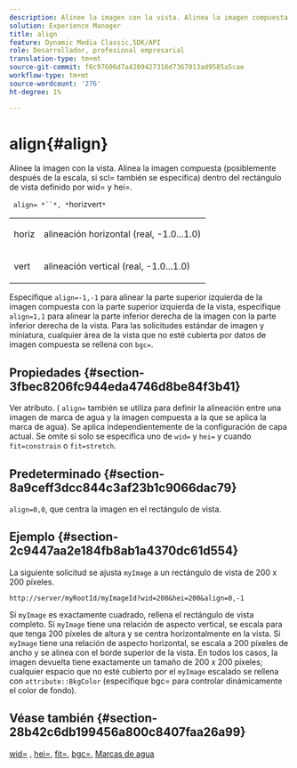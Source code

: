 ```yaml
---
description: Alinee la imagen con la vista. Alinea la imagen compuesta (posiblemente después de la escala, si scl= también se especifica) dentro del rectángulo de vista definido por wid= y hei=.
solution: Experience Manager
title: align
feature: Dynamic Media Classic,SDK/API
role: Desarrollador, profesional empresarial
translation-type: tm+mt
source-git-commit: f6c97606d7a4209427316d7367013ad9585a5cae
workflow-type: tm+mt
source-wordcount: '276'
ht-degree: 1%

---
```



# align{#align}

Alinee la imagen con la vista. Alinea la imagen compuesta (posiblemente después de la escala, si scl= también se especifica) dentro del rectángulo de vista definido por wid= y hei=.

` align= *``*, *`horizvert`*`

<table id="simpletable_4CB26F72A56D4515B767C303F8E8A1CF"> 
 <tr class="strow"> 
  <td class="stentry"> <p> <span class="codeph"> <span class="varname"> horiz  </span> </span> </p> </td> 
  <td class="stentry"> <p>alineación horizontal (real, -1.0...1.0) </p> </td> 
 </tr> 
 <tr class="strow"> 
  <td class="stentry"> <p> <span class="codeph"> <span class="varname"> vert  </span> </span> </p> </td> 
  <td class="stentry"> <p>alineación vertical (real, -1.0...1.0) </p> </td> 
 </tr> 
</table>

Especifique `align=-1,-1` para alinear la parte superior izquierda de la imagen compuesta con la parte superior izquierda de la vista, especifique `align=1,1` para alinear la parte inferior derecha de la imagen con la parte inferior derecha de la vista. Para las solicitudes estándar de imagen y miniatura, cualquier área de la vista que no esté cubierta por datos de imagen compuesta se rellena con `bgc=`.

## Propiedades {#section-3fbec8206fc944eda4746d8be84f3b41}

Ver atributo. ( `align=` también se utiliza para definir la alineación entre una imagen de marca de agua y la imagen compuesta a la que se aplica la marca de agua). Se aplica independientemente de la configuración de capa actual. Se omite si solo se especifica uno de `wid=` y `hei=` y cuando `fit=constrain` o `fit=stretch`.

## Predeterminado {#section-8a9ceff3dcc844c3af23b1c9066dac79}

`align=0,0`, que centra la imagen en el rectángulo de vista.

## Ejemplo {#section-2c9447aa2e184fb8ab1a4370dc61d554}

La siguiente solicitud se ajusta `myImage` a un rectángulo de vista de 200 x 200 píxeles.

`http://server/myRootId/myImageId?wid=200&hei=200&align=0,-1`

Si `myImage` es exactamente cuadrado, rellena el rectángulo de vista completo. Si `myImage` tiene una relación de aspecto vertical, se escala para que tenga 200 píxeles de altura y se centra horizontalmente en la vista. Si `myImage` tiene una relación de aspecto horizontal, se escala a 200 píxeles de ancho y se alinea con el borde superior de la vista. En todos los casos, la imagen devuelta tiene exactamente un tamaño de 200 x 200 píxeles; cualquier espacio que no esté cubierto por el `myImage` escalado se rellena con `attribute::BkgColor` (especifique bgc= para controlar dinámicamente el color de fondo).

## Véase también {#section-28b42c6db199456a800c8407faa26a99}

[wid=](../../../../../is-api/http-ref/image-serving-api-ref/c-http-protocol-reference/c-command-reference/r-is-http-wid.md#reference-bfeadcb67bf4485f851eb21345527e47) ,  [hei=](../../../../../is-api/http-ref/image-serving-api-ref/c-http-protocol-reference/c-command-reference/r-is-http-hei.md#reference-6d6f556ccc0e4b98a815e8a5c1944a96),  [fit=](../../../../../is-api/http-ref/image-serving-api-ref/c-http-protocol-reference/c-command-reference/r-fit.md#reference-f11bff6d93d143d6b135de3a923bc989),  [bgc=](../../../../../is-api/http-ref/image-serving-api-ref/c-http-protocol-reference/c-command-reference/r-bgc.md#reference-53376175f617446fbe5c69120f834b88),  [Marcas de agua](../../../../../is-api/http-ref/image-serving-api-ref/c-http-protocol-reference/c-syntax-and-features/r-watermarks.md#reference-35d2c3a2c98349b792921c6cb8e73832)

